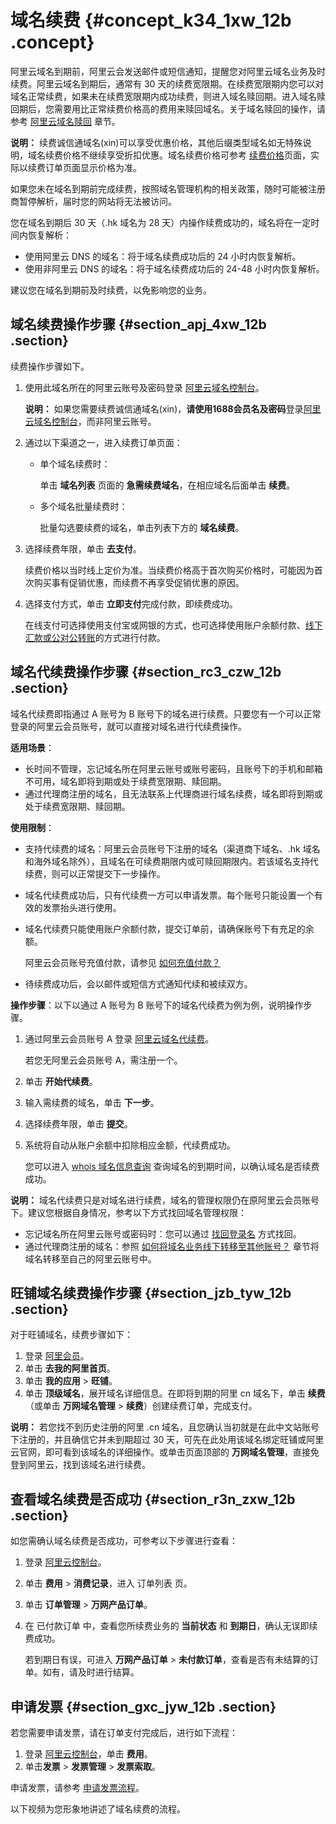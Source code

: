 # 域名续费 {#concept_k34_1xw_12b .concept}

阿里云域名到期前，阿里云会发送邮件或短信通知，提醒您对阿里云域名业务及时续费。阿里云域名到期后，通常有 30 天的续费宽限期。在续费宽限期内您可以对域名正常续费，如果未在续费宽限期内成功续费，则进入域名赎回期。进入域名赎回期后，您需要用比正常续费价格高的费用来赎回域名。关于域名赎回的操作，请参考 [阿里云域名赎回](cn.zh-CN/域名管理/域名赎回.md#) 章节。

**说明：** 续费诚信通域名\(xin\)可以享受优惠价格，其他后缀类型域名如无特殊说明，域名续费价格不继续享受折扣优惠。域名续费价格可参考 [续费价格](https://wanwang.aliyun.com/help/price.html)页面，实际以续费订单页面显示价格为准。

如果您未在域名到期前完成续费，按照域名管理机构的相关政策，随时可能被注册商暂停解析，届时您的网站将无法被访问。

您在域名到期后 30 天（.hk 域名为 28 天）内操作续费成功的，域名将在一定时间内恢复解析：

-   使用阿里云 DNS 的域名：将于域名续费成功后的 24 小时内恢复解析。
-   使用非阿里云 DNS 的域名：将于域名续费成功后的 24-48 小时内恢复解析。

建议您在域名到期前及时续费，以免影响您的业务。

## 域名续费操作步骤 {#section_apj_4xw_12b .section}

续费操作步骤如下。

1.  使用此域名所在的阿里云账号及密码登录 [阿里云域名控制台](https://netcn.console.aliyun.com/core/domain/list)。

    **说明：** 如果您需要续费诚信通域名\(xin\)，**请使用1688会员名及密码**登录[阿里云域名控制台](https://netcn.console.aliyun.com/core/domain/list)，而非阿里云账号。

2.  通过以下渠道之一，进入续费订单页面：
    -   单个域名续费时：

        单击 **域名列表** 页面的 **急需续费域名**，在相应域名后面单击 **续费**。

    -   多个域名批量续费时：

        批量勾选要续费的域名，单击列表下方的 **域名续费**。

3.  选择续费年限，单击 **去支付**。

    续费价格以当时线上定价为准。当续费价格高于首次购买价格时，可能因为首次购买事有促销优惠，而续费不再享受促销优惠的原因。

4.  选择支付方式，单击 **立即支付**完成付款，即续费成功。

    在线支付可选择使用支付宝或网银的方式，也可选择使用账户余额付款、[线下汇款或公对公转账](https://help.aliyun.com/knowledge_detail/37108.html)的方式进行付款。


## 域名代续费操作步骤 {#section_rc3_czw_12b .section}

域名代续费即指通过 A 账号为 B 账号下的域名进行续费。只要您有一个可以正常登录的阿里云会员账号，就可以直接对域名进行代续费操作。

**适用场景**：

-   长时间不管理，忘记域名所在阿里云账号或账号密码，且账号下的手机和邮箱不可用，域名即将到期或处于续费宽限期、赎回期。
-   通过代理商注册的域名，且无法联系上代理商进行域名续费，域名即将到期或处于续费宽限期、赎回期。

**使用限制**：

-   支持代续费的域名：阿里云会员账号下注册的域名（渠道商下域名、.hk 域名和海外域名除外），且域名在可续费期限内或可赎回期限内。若该域名支持代续费，则可以正常提交下一步操作。
-   域名代续费成功后，只有代续费一方可以申请发票。每个账号只能设置一个有效的发票抬头进行使用。
-   域名代续费只能使用账户余额付款，提交订单前，请确保账号下有充足的余额。

    阿里云会员账号充值付款，请参见 [如何充值付款？](https://help.aliyun.com/knowledge_detail/37107.html)

-   待续费成功后，会以邮件或短信方式通知代续和被续双方。

**操作步骤**：以下以通过 A 账号为 B 账号下的域名代续费为例为例，说明操作步骤。

1.  通过阿里云会员账号 A 登录 [阿里云域名代续费](https://wanwang.aliyun.com/domain/domain-renew)。

    若您无阿里云会员账号 A，需注册一个。

2.  单击 **开始代续费**。
3.  输入需续费的域名，单击 **下一步**。
4.  选择续费年限，单击 **提交**。
5.  系统将自动从账户余额中扣除相应金额，代续费成功。

    您可以进入 [whois 域名信息查询](https://whois.aliyun.com/) 查询域名的到期时间，以确认域名是否续费成功。


**说明：** 域名代续费只是对域名进行续费，域名的管理权限仍在原阿里云会员账号下。建议您根据自身情况，参考以下方式找回域名管理权限：

-   忘记域名所在阿里云账号或密码时：您可以通过 [找回登录名](https://account.aliyun.com/account_appeal/retrieveLoginId.htm?spm=5176.100114.100.2.BWkZiF) 方式找回。
-   通过代理商注册的域名：参照 [如何将域名业务线下转移至其他账号？](https://help.aliyun.com/knowledge_detail/37243.html) 章节将域名转移至自己的阿里云账号中。

## 旺铺域名续费操作步骤 {#section_jzb_tyw_12b .section}

对于旺铺域名，续费步骤如下：

1.  登录 [阿里会员](https://login.1688.com/member/signin.htm)。
2.  单击 **去我的阿里首页**。
3.  单击 **我的应用** \> **旺铺**。
4.  单击 **顶级域名**，展开域名详细信息。在即将到期的阿里 cn 域名下，单击 **续费**（或单击 **万网域名管理** \> **续费**）创建续费订单，完成支付。

**说明：** 若您找不到历史注册的阿里 .cn 域名，且您确认当初就是在此中文站账号下注册的，并且确信它并未到期超过 30 天，可先在此处用该域名绑定旺铺或阿里云官网，即可看到该域名的详细操作。或单击页面顶部的 **万网域名管理**，直接免登到阿里云，找到该域名进行续费。

## 查看域名续费是否成功 {#section_r3n_zxw_12b .section}

如您需确认域名续费是否成功，可参考以下步骤进行查看：

1.  登录 [阿里云控制台](https://home.console.aliyun.com/new#/)。
2.  单击 **费用** \> **消费记录**，进入 订单列表 页。
3.  单击 **订单管理** \> **万网产品订单**。
4.  在 已付款订单 中，查看您所续费业务的 **当前状态** 和 **到期日**，确认无误即续费成功。

    若到期日有误，可进入 **万网产品订单** \> **未付款订单**，查看是否有未结算的订单。如有，请及时进行结算。


## 申请发票 {#section_gxc_jyw_12b .section}

若您需要申请发票，请在订单支付完成后，进行如下流程：

1.  登录 [阿里云控制台](https://home.console.aliyun.com/new#/)，单击 **费用**。
2.  单击**发票** \> **发票管理** \> **发票索取**。

申请发票，请参考 [申请发票流程](https://help.aliyun.com/knowledge_detail/37053.html)。

以下视频为您形象地讲述了域名续费的流程。

